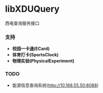 # libXDUQuery
西电查询服务接口
### 支持
- **校园一卡通(ECard)**  
- **体育打卡(SportsClock)**
- **物理实验(PhysicalExperiment)**  

### TODO
- 能源信息查询系统(http://10.168.55.50:8088)
